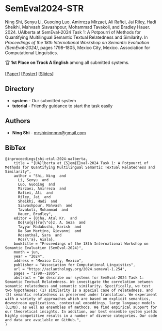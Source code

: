# SemEval2024-STR
Ning Shi, Senyu Li, Guoqing Luo, Amirreza Mirzaei, Ali Rafiei, Jai Riley, Hadi Sheikhi, Mahvash Siavashpour, Mohammad Tavakoli, and Bradley Hauer. 2024. UAlberta at SemEval-2024 Task 1: A Potpourri of Methods for Quantifying Multilingual Semantic Textual Relatedness and Similarity. In *Proceedings of the 18th International Workshop on Semantic Evaluation (SemEval-2024)*, pages 1798–1805, Mexico City, Mexico. Association for Computational Linguistics.

:trophy: **1st Place on Track A English** among all submitted systems.

[[Paper](https://aclanthology.org/2024.semeval-1.254/)] [[Poster](https://github.com/UAlberta-NLP/SemEval2024-STR/blob/main/assets/poster.pdf)] [[Slides](https://github.com/UAlberta-NLP/SemEval2024-STR/blob/main/assets/slides.pdf)]

## Directory
+ **system** - Our submitted system
+ **tutorial** - Friendly guidance to start the task easily

## Authors
* **Ning Shi** - mrshininnnnn@gmail.com

## BibTex
```
@inproceedings{shi-etal-2024-ualberta,
    title = "{UA}lberta at {S}em{E}val-2024 Task 1: A Potpourri of Methods for Quantifying Multilingual Semantic Textual Relatedness and Similarity",
    author = "Shi, Ning  and
      Li, Senyu  and
      Luo, Guoqing  and
      Mirzaei, Amirreza  and
      Rafiei, Ali  and
      Riley, Jai  and
      Sheikhi, Hadi  and
      Siavashpour, Mahvash  and
      Tavakoli, Mohammad  and
      Hauer, Bradley",
    editor = {Ojha, Atul Kr.  and
      Do{\u{g}}ru{\"o}z, A. Seza  and
      Tayyar Madabushi, Harish  and
      Da San Martino, Giovanni  and
      Rosenthal, Sara  and
      Ros{\'a}, Aiala},
    booktitle = "Proceedings of the 18th International Workshop on Semantic Evaluation (SemEval-2024)",
    month = jun,
    year = "2024",
    address = "Mexico City, Mexico",
    publisher = "Association for Computational Linguistics",
    url = "https://aclanthology.org/2024.semeval-1.254",
    pages = "1798--1805",
    abstract = "We describe our systems for SemEval-2024 Task 1: Semantic Textual Relatedness. We investigate the correlation between semantic relatedness and semantic similarity. Specifically, we test two hypotheses: (1) similarity is a special case of relatedness, and (2) semantic relatedness is preserved under translation. We experiment with a variety of approaches which are based on explicit semantics, downstream applications, contextual embeddings, large language models (LLMs), as well as ensembles of methods. We find empirical support for our theoretical insights. In addition, our best ensemble system yields highly competitive results in a number of diverse categories. Our code and data are available on GitHub.",
}
```